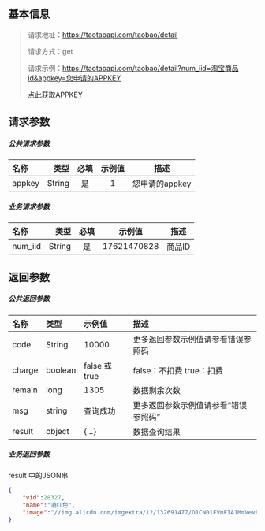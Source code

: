 ## 基本信息
>请求地址：https://taotaoapi.com/taobao/detail
>
>请求方式：get
>
>请求示例：https://taotaoapi.com/taobao/detail?num_iid=淘宝商品id&appkey=您申请的APPKEY 
>
> [点此获取APPKEY](https://www.baidu.com/)
>
## 请求参数

##### 公共请求参数

名称|类型|必填|示例值|描述
:-|-:|:-:|:-:|:-:
appkey|String  |是|1|您申请的appkey 

##### 业务请求参数

名称|类型|必填|示例值|描述
:-|-:|:-:|:-:|:-:
num_iid|String  |是|17621470828|商品ID 


## 返回参数

##### 公共返回参数

名称|类型|示例值|描述
:-|:-|:-|:-
code|String|10000|更多返回参数示例值请参看错误参照码
charge|	boolean|	false 或 true|	false：不扣费 true：扣费
remain|	long|	1305|	数据剩余次数
msg|	string|	查询成功|	更多返回参数示例值请参看“错误参照码”
result|	object|	{...}|	数据查询结果

##### 业务返回参数

result 中的JSON串

```json
{
    "vid":28327,
    "name":"酒红色",
    "image":"//img.alicdn.com/imgextra/i2/132691477/O1CN01FVmFIA1MmVevEk4ww_!!132691477.jpg"
}

```

